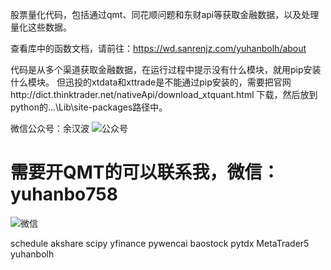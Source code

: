 
股票量化代码，包括通过qmt、同花顺问题和东财api等获取金融数据，以及处理量化这些数据。

查看库中的函数文档，请前往：https://wd.sanrenjz.com/yuhanbolh/about

代码是从多个渠道获取金融数据，在运行过程中提示没有什么模块，就用pip安装什么模块。
但迅投的xtdata和xttrade是不能通过pip安装的，需要把官网http://dict.thinktrader.net/nativeApi/download_xtquant.html 下载，然后放到python的...\Lib\site-packages路径中。

微信公众号：余汉波
![公众号](https://gdsx.sanrenjz.com/PicGo/qrcode_for_gh_a0ee12457f59_258.jpg)

# 需要开QMT的可以联系我，微信：yuhanbo758
![微信](https://gdsx.sanrenjz.com/PicGo/%E5%BE%AE%E4%BF%A1.png)

schedule
akshare
scipy
yfinance
pywencai
baostock
pytdx
MetaTrader5
yuhanbolh